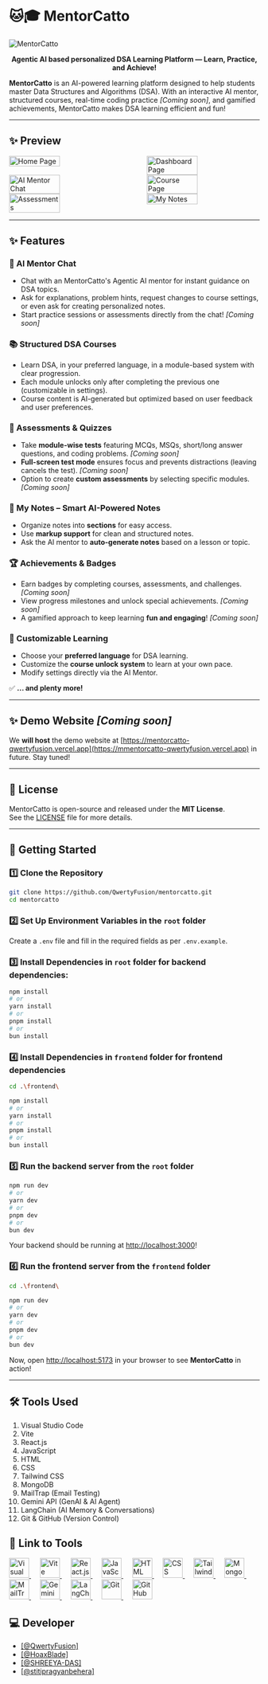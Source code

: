 # 🐱🎓 MentorCatto

![MentorCatto](./frontend/public/banner.png)

<p align="center"><strong>Agentic AI based personalized DSA Learning Platform — Learn, Practice, and Achieve!</strong></p>

**MentorCatto** is an AI-powered learning platform designed to help students master Data Structures and Algorithms (DSA). With an interactive AI mentor, structured courses, real-time coding practice _[Coming soon]_, and gamified achievements, MentorCatto makes DSA learning efficient and fun!

---

## ✨ Preview

<div style="display: flex; justify-content: space-between;">
  <img src="./sample_preview/home_preview.png" alt="Home Page" width="45%" />
  <img src="./sample_preview/dashboard_preview.png" alt="Dashboard Page" width="45%" />
</div>

<div style="display: flex; justify-content: space-between;">
  <img src="./sample_preview/chat_preview.png" alt="AI Mentor Chat" width="45%" />
  <img src="./sample_preview/courses_preview.png" alt="Course Page" width="45%" />
</div>

<div style="display: flex; justify-content: space-between;">
  <img src="./sample_preview/assessments_preview.png" alt="Assessments" width="45%" />
  <img src="./sample_preview/notes_preview.png" alt="My Notes" width="45%" />
</div>

---

## ✨ Features

### 🤖 AI Mentor Chat

-   Chat with an MentorCatto's Agentic AI mentor for instant guidance on DSA topics.
-   Ask for explanations, problem hints, request changes to course settings, or even ask for creating personalized notes.
-   Start practice sessions or assessments directly from the chat! _[Coming soon]_

### 📚 Structured DSA Courses

-   Learn DSA, in your preferred language, in a module-based system with clear progression.
-   Each module unlocks only after completing the previous one (customizable in settings).
-   Course content is AI-generated but optimized based on user feedback and user preferences.

### 📝 Assessments & Quizzes

-   Take **module-wise tests** featuring MCQs, MSQs, short/long answer questions, and coding problems. _[Coming soon]_
-   **Full-screen test mode** ensures focus and prevents distractions (leaving cancels the test). _[Coming soon]_
-   Option to create **custom assessments** by selecting specific modules. _[Coming soon]_

<!-- ### 💻 AI-Powered Coding Practice

-   Solve coding problems in an **interactive code editor** with real-time AI feedback. _[Coming soon]_
-   AI provides **error explanations, hints, and code improvements** as you write. _[Coming soon]_
-   Practice problems are structured by difficulty and topic. _[Coming soon]_ -->

### 📒 My Notes – Smart AI-Powered Notes

-   Organize notes into **sections** for easy access.
-   Use **markup support** for clean and structured notes.
-   Ask the AI mentor to **auto-generate notes** based on a lesson or topic.

### 🏆 Achievements & Badges

-   Earn badges by completing courses, assessments, and challenges. _[Coming soon]_
-   View progress milestones and unlock special achievements. _[Coming soon]_
-   A gamified approach to keep learning **fun and engaging**! _[Coming soon]_

### 🔧 Customizable Learning

-   Choose your **preferred language** for DSA learning.
-   Customize the **course unlock system** to learn at your own pace.
-   Modify settings directly via the AI Mentor.

✅ **... and plenty more!**

---

## ✨ Demo Website _[Coming soon]_

We **will host** the demo website at [https://mentorcatto-qwertyfusion.vercel.app](https://mmentorcatto-qwertyfusion.vercel.app) in future. Stay tuned!

---

## 📜 License

MentorCatto is open-source and released under the **MIT License**.  
See the [LICENSE](./LICENSE) file for more details.

---

## 🚀 Getting Started

### 1️⃣ Clone the Repository

```bash
git clone https://github.com/QwertyFusion/mentorcatto.git
cd mentorcatto
```

### 2️⃣ Set Up Environment Variables in the `root` folder

Create a `.env` file and fill in the required fields as per `.env.example`.

### 3️⃣ Install Dependencies in `root` folder for backend dependencies:

```bash
npm install
# or
yarn install
# or
pnpm install
# or
bun install
```

### 4️⃣ Install Dependencies in `frontend` folder for frontend dependencies

```bash
cd .\frontend\
```

```bash
npm install
# or
yarn install
# or
pnpm install
# or
bun install
```

### 5️⃣ Run the backend server from the `root` folder

```bash
npm run dev
# or
yarn dev
# or
pnpm dev
# or
bun dev
```

Your backend should be running at [http://localhost:3000](http://localhost:3000)!

### 6️⃣ Run the frontend server from the `frontend` folder

```bash
cd .\frontend\
```

```bash
npm run dev
# or
yarn dev
# or
pnpm dev
# or
bun dev
```

Now, open [http://localhost:5173](http://localhost:5173) in your browser to see **MentorCatto** in action!

---

<!-- 🛠 Tools Used -->
<h2>🛠 Tools Used</h2>
<ol>
  <li>Visual Studio Code</li>
  <li>Vite</li>
  <li>React.js</li>
  <li>JavaScript</li>
  <li>HTML</li>
  <li>CSS</li>
  <li>Tailwind CSS</li>
  <li>MongoDB</li>
  <li>MailTrap (Email Testing)</li>
  <li>Gemini API (GenAI & AI Agent)</li>
  <li>LangChain (AI Memory & Conversations)</li>
  <li>Git & GitHub (Version Control)</li>
</ol>

<!-- 🔗 Link to Tools -->
<h2>🔗 Link to Tools</h2>
<p align="left">
<a href="https://code.visualstudio.com" target="_blank" rel="noreferrer">
  <img src="https://www.vectorlogo.zone/logos/visualstudio_code/visualstudio_code-icon.svg" alt="Visual Studio Code" width="40" height="40"/>
</a>&emsp;
<a href="https://vitejs.dev/" target="_blank" rel="noreferrer">
  <img src="https://vitejs.dev/logo.svg" alt="Vite" width="40" height="40"/>
</a>&emsp;
<a href="https://react.dev/" target="_blank" rel="noreferrer">
  <img src="https://raw.githubusercontent.com/devicons/devicon/master/icons/react/react-original-wordmark.svg" alt="React.js" width="40" height="40"/>
</a>&emsp;
<a href="https://developer.mozilla.org/en-US/docs/Web/JavaScript" target="_blank" rel="noreferrer">
  <img src="https://raw.githubusercontent.com/devicons/devicon/master/icons/javascript/javascript-original.svg" alt="JavaScript" width="40" height="40"/>
</a>&emsp;
<a href="https://developer.mozilla.org/en-US/docs/Web/HTML" target="_blank" rel="noreferrer">
  <img src="https://raw.githubusercontent.com/devicons/devicon/master/icons/html5/html5-original.svg" alt="HTML" width="40" height="40"/>
</a>&emsp;
<a href="https://developer.mozilla.org/en-US/docs/Web/CSS" target="_blank" rel="noreferrer">
  <img src="https://raw.githubusercontent.com/devicons/devicon/master/icons/css3/css3-original.svg" alt="CSS" width="40" height="40"/>
</a>&emsp;
<a href="https://tailwindcss.com/" target="_blank" rel="noreferrer">
  <img src="https://www.vectorlogo.zone/logos/tailwindcss/tailwindcss-icon.svg" alt="Tailwind CSS" width="40" height="40"/>
</a>&emsp;
<a href="https://www.mongodb.com/" target="_blank" rel="noreferrer">
  <img src="https://raw.githubusercontent.com/devicons/devicon/master/icons/mongodb/mongodb-original-wordmark.svg" alt="MongoDB" width="40" height="40"/>
</a>&emsp;
<a href="https://mailtrap.io/" target="_blank" rel="noreferrer">
  <img src="https://images.softwaresuggest.com/software_logo/1667565915_Mailtrap_Icon.png" alt="MailTrap" height="40"/>
</a>&emsp;
<a href="https://ai.google.dev/" target="_blank" rel="noreferrer">
  <img src="https://pipedream.com/s.v0/app_ArhjGP/logo/orig" alt="Gemini API" width="40" height="40"/>
</a>&emsp;
<a href="https://www.langchain.com/" target="_blank" rel="noreferrer">
  <img src="https://registry.npmmirror.com/@lobehub/icons-static-png/latest/files/dark/langchain.png" alt="LangChain" width="40" height="40"/>
</a>&emsp;
<a href="https://git-scm.com/" target="_blank" rel="noreferrer">
  <img src="https://www.vectorlogo.zone/logos/git-scm/git-scm-icon.svg" alt="Git" width="40" height="40"/>
</a>&emsp;
<a href="https://github.com/" target="_blank" rel="noreferrer">
  <img src="https://uxwing.com/wp-content/themes/uxwing/download/brands-and-social-media/github-white-icon.png" alt="GitHub" width="40" height="40"/>
</a>
</p>

<!-- Developer Info -->
<h2>💻 Developer</h2>
<ul>
  <li><a href="https://github.com/QwertyFusion">[@QwertyFusion]</a></li>
  <li><a href="https://github.com/HoaxBlade">[@HoaxBlade]</a></li>
  <li><a href="https://github.com/SHREEYA-DAS">[@SHREEYA-DAS]</a></li>
  <li><a href="https://github.com/stitipragyanbehera">[@stitipragyanbehera]</a></li>
</ul>
